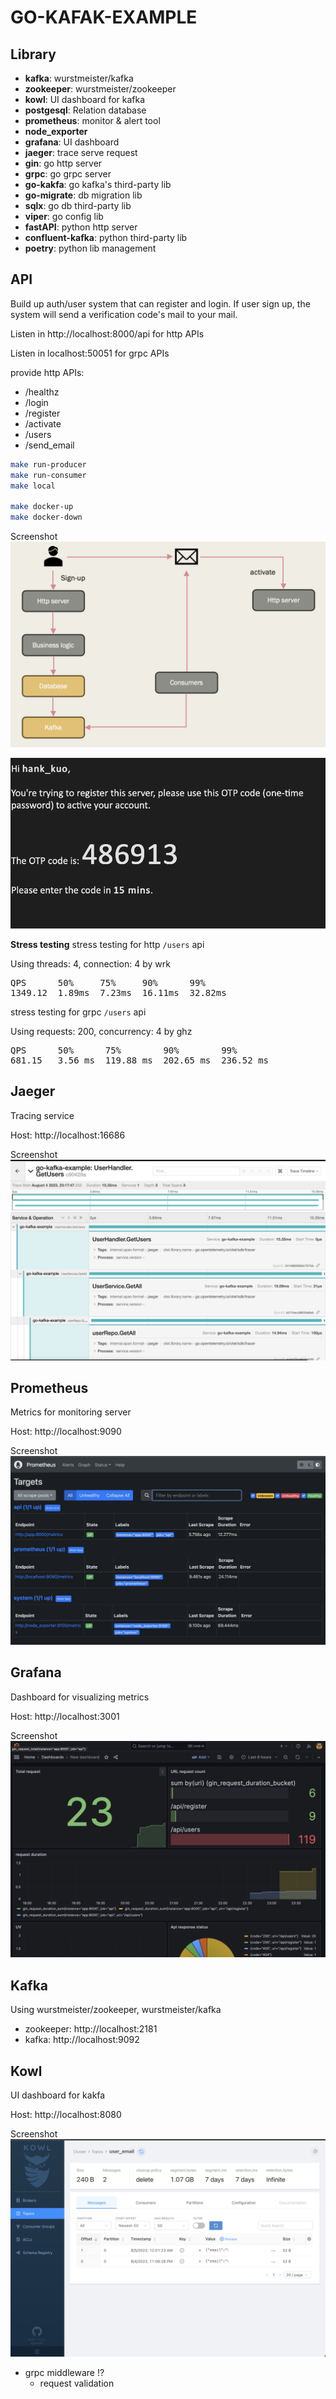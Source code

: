 # GO-KAFAK-EXAMPLE
## Library 
- **kafka**: wurstmeister/kafka
- **zookeeper**: wurstmeister/zookeeper
- **kowl**: UI dashboard for kafka
- **postgesql**: Relation database
- **prometheus**: monitor & alert tool
- **node_exporter**
- **grafana**: UI dashboard
- **jaeger**: trace serve request 
- **gin**: go http server
- **grpc**: go grpc server
- **go-kakfa**: go kafka's third-party lib 
- **go-migrate**: db migration lib
- **sqlx**: go db third-party lib
- **viper**: go config lib 
- **fastAPI**: python http server
- **confluent-kafka**: python third-party lib
- **poetry**: python lib management

## API
Build up auth/user system that can register and login.
If user sign up, the system will send a verification code's mail to your mail.

Listen in http://localhost:8000/api for http APIs

Listen in localhost:50051 for grpc APIs

provide http APIs:
- /healthz
- /login
- /register
- /activate
- /users
- /send_email

```bash
make run-producer
make run-consumer
make local

make docker-up
make docker-down
```
Screenshot
![flow](./tmp/images/flow.png)

![OTP email example](./tmp/images/otp_email.png)


**Stress testing**
stress testing for http `/users` api 

Using threads: 4, connection: 4 by wrk

<pre>
QPS      50%     75%     90%      99% 
1349.12  1.89ms  7.23ms  16.11ms  32.82ms
</pre>

stress testing for grpc `/users` api 

Using requests: 200, concurrency: 4 by ghz
<pre>
QPS      50%      75%        90%        99% 
681.15   3.56 ms  119.88 ms  202.65 ms  236.52 ms 
</pre>

## Jaeger
Tracing service

Host: http://localhost:16686

Screenshot
![jaeger](./tmp/images/jaeger.png)

## Prometheus
Metrics for monitoring server

Host: http://localhost:9090

Screenshot
![prometheus](./tmp/images/prometheus.png)

## Grafana
Dashboard for visualizing metrics

Host: http://localhost:3001

Screenshot
![grafana](./tmp/images/grafana.png)

## Kafka
Using wurstmeister/zookeeper, wurstmeister/kafka

- zookeeper: http://localhost:2181
- kafka: http://localhost:9092


## Kowl
UI dashboard for kakfa

Host: http://localhost:8080

Screenshot
![kowl](./tmp/images/kowl.png)

- grpc middleware  !? 
    - request validation


